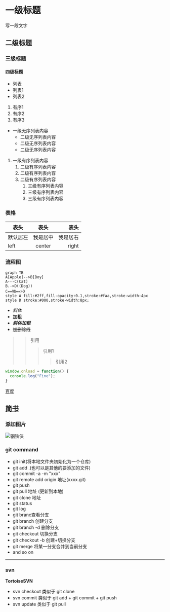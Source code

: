 # 一级标题
写一段文字
## 二级标题
### 三级标题
#### 四级标题

- 列表
- 列表1
- 列表2
1. 有序1
2. 有序2
3. 有序3

- 一级无序列表内容
   - 二级无序列表内容
   - 二级无序列表内容
   - 二级无序列表内容
1. 一级有序列表内容
   1. 二级有序列表内容
   2. 二级有序列表内容
   3. 二级有序列表内容
      1. 三级有序列表内容
      2. 三级有序列表内容
      3. 三级有序列表内容

### 表格

| 表头 | 表头 | 表头|
| --- | :-:  |--: |
|默认居左| 我是居中| 我是居右 |
|left   |center | right  |


### 流程图
```mermaid
graph TB
A[Apple]-->B[Boy]
A---C(Cat)
B.->D((Dog))
C==喵==>D
style A fill:#2ff,fill-opacity:0.1,stroke:#faa,stroke-width:4px
style D stroke:#000,stroke-width:8px;
```



- *斜体*
- **加粗**
- ***斜体加粗***
- ~~加删除线~~

>>引用
>>>引用1
>>>>引用2

```javascript
window.onload = function() {
  console.log("Fine");
}
```
[百度](http://baidu.com)

<a href="https://www.jianshu.com/" target="_blank">简书</a>
---
### 添加图片

![钢铁侠](https://ss0.bdstatic.com/94oJfD_bAAcT8t7mm9GUKT-xh_/timg?image&quality=100&size=b4000_4000&sec=1557797631&di=daa94a2921e883ce8fa4446b2164612c&src=http://img1.gtimg.com/hb/pics/hv1/248/180/2182/141930698.jpg "钢铁侠")

### git command

- git init(将本地文件夹初始化为一个仓库)
- git add .(也可以是其他的要添加的文件)
- git commit -a -m "xxx" 
- git remote add origin 地址(xxxx.git)
- git push
- git pull 地址 (更新到本地)
- git clone 地址
- git status
- git log
- git branc查看分支
- git branch <name> 创建分支
- git branch -d <name> 删除分支
- git checkout <name> 切换分支
- git checkout -b <name>创建+切换分支
- git merge <branchName> 将某一分支合并到当前分支
- and so on

---
### svn
**TortoiseSVN**
- svn checkout 类似于 git clone
- svn commit 类似于 git add + git commit + git push
- svn update 类似于 git pull

